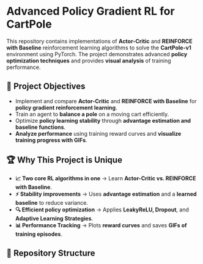 # Advanced Policy Gradient RL for CartPole

This repository contains implementations of **Actor-Critic** and **REINFORCE with Baseline** reinforcement learning algorithms to solve the **CartPole-v1** environment using PyTorch. The project demonstrates advanced **policy optimization techniques** and provides **visual analysis** of training performance.

## 🚀 Project Objectives
- Implement and compare **Actor-Critic** and **REINFORCE with Baseline** for **policy gradient reinforcement learning**.
- Train an agent to **balance a pole** on a moving cart efficiently.
- Optimize **policy learning stability** through **advantage estimation and baseline functions**.
- **Analyze performance** using training reward curves and **visualize training progress with GIFs**.

## 🏆 Why This Project is Unique
- **📈 Two core RL algorithms in one** → Learn **Actor-Critic vs. REINFORCE with Baseline**.
- **⚡ Stability improvements** → Uses **advantage estimation** and a **learned baseline** to reduce variance.
- **🔍 Efficient policy optimization** → Applies **LeakyReLU, Dropout**, and **Adaptive Learning Strategies**.
- **📊 Performance Tracking** → Plots **reward curves** and saves **GIFs of training episodes**.

## 📂 Repository Structure

